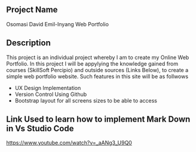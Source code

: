 ## Project Name
Osomasi David Emil-Inyang Web Portfolio

## Description
This project is an individual project whereby I am to create my Online Web Portfolio. In this project I will be appylying the knowledge gained from courses (SkillSoft Percipio) and outside sources (Links Below), to create a simple web portfolio website. Such features in this site will be as follwows
 * UX Design Implementation
 * Version Control Using Github
 * Bootstrap layout for all screens sizes to be able to access



## Link Used to learn how to implement Mark Down in Vs Studio Code
https://www.youtube.com/watch?v=_aANg3_U9Q0